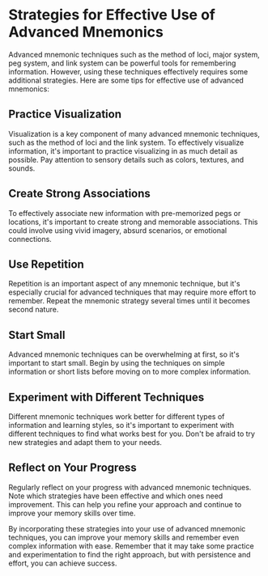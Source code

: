 # Strategies for Effective Use of Advanced Mnemonics

Advanced mnemonic techniques such as the method of loci, major system, peg system, and link system can be powerful tools for remembering information. However, using these techniques effectively requires some additional strategies. Here are some tips for effective use of advanced mnemonics:

Practice Visualization
----------------------

Visualization is a key component of many advanced mnemonic techniques, such as the method of loci and the link system. To effectively visualize information, it's important to practice visualizing in as much detail as possible. Pay attention to sensory details such as colors, textures, and sounds.

Create Strong Associations
--------------------------

To effectively associate new information with pre-memorized pegs or locations, it's important to create strong and memorable associations. This could involve using vivid imagery, absurd scenarios, or emotional connections.

Use Repetition
--------------

Repetition is an important aspect of any mnemonic technique, but it's especially crucial for advanced techniques that may require more effort to remember. Repeat the mnemonic strategy several times until it becomes second nature.

Start Small
-----------

Advanced mnemonic techniques can be overwhelming at first, so it's important to start small. Begin by using the techniques on simple information or short lists before moving on to more complex information.

Experiment with Different Techniques
------------------------------------

Different mnemonic techniques work better for different types of information and learning styles, so it's important to experiment with different techniques to find what works best for you. Don't be afraid to try new strategies and adapt them to your needs.

Reflect on Your Progress
------------------------

Regularly reflect on your progress with advanced mnemonic techniques. Note which strategies have been effective and which ones need improvement. This can help you refine your approach and continue to improve your memory skills over time.

By incorporating these strategies into your use of advanced mnemonic techniques, you can improve your memory skills and remember even complex information with ease. Remember that it may take some practice and experimentation to find the right approach, but with persistence and effort, you can achieve success.

